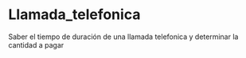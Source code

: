 # Llamada_telefonica
Saber el tiempo de duración de  una llamada telefonica y determinar la cantidad a pagar 
